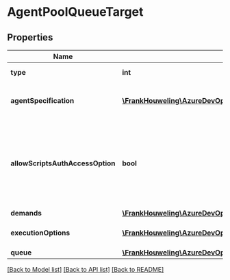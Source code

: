 # AgentPoolQueueTarget

## Properties
Name | Type | Description | Notes
------------ | ------------- | ------------- | -------------
**type** | **int** | The type of the target. | [optional] 
**agentSpecification** | [**\FrankHouweling\AzureDevOpsClient\Build\Model\AgentSpecification**](AgentSpecification.md) | Agent specification of the target. | [optional] 
**allowScriptsAuthAccessOption** | **bool** | Enables scripts and other processes launched while executing phase to access the OAuth token | [optional] 
**demands** | [**\FrankHouweling\AzureDevOpsClient\Build\Model\Demand[]**](Demand.md) |  | [optional] 
**executionOptions** | [**\FrankHouweling\AzureDevOpsClient\Build\Model\AgentTargetExecutionOptions**](AgentTargetExecutionOptions.md) | The execution options. | [optional] 
**queue** | [**\FrankHouweling\AzureDevOpsClient\Build\Model\AgentPoolQueue**](AgentPoolQueue.md) | The queue. | [optional] 

[[Back to Model list]](../README.md#documentation-for-models) [[Back to API list]](../README.md#documentation-for-api-endpoints) [[Back to README]](../README.md)


